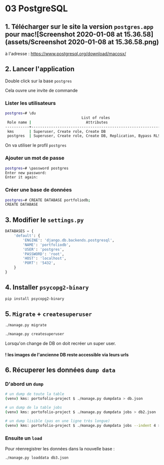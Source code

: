 # 03 PostgreSQL

## 1. Télécharger sur le site la version `postgres.app` pour mac![Screenshot 2020-01-08 at 15.36.58](assets/Screenshot 2020-01-08 at 15.36.58.png)

à l'adresse : https://www.postgresql.org/download/macosx/

## 2. Lancer l'application

Double click sur la base `postgres`

Cela ouvre une invite de commande

### Lister les utilisateurs

```bash
postgres=# \du
                                   List of roles
 Role name |                         Attributes                         | Member of 
-----------+------------------------------------------------------------+-----------
 kms       | Superuser, Create role, Create DB                          | {}
 postgres  | Superuser, Create role, Create DB, Replication, Bypass RLS | {}

```

On va utiliser le profil `postgres`

### Ajouter un mot de passe

```bash
postgres=# \password postgres
Enter new password: 
Enter it again:
```

### Créer une base de données

```bash
postgres=# CREATE DATABASE portfoliodb;
CREATE DATABASE
```

## 3. Modifier le `settings.py`

```python
DATABASES = {
    'default': {
        'ENGINE': 'django.db.backends.postgresql',
        'NAME': 'portfoliodb',
        'USER': 'postgres',
        'PASSWORD': 'root',
        'HOST': 'localhost',
        'PORT': '5432',
    }
}
```

## 4. Installer `psycopg2-binary`

```bash
pip install psycopg2-binary
```

## 5. `Migrate` + `createsuperuser`

```bash
./manage.py migrate

./manage.py createsuperuser
```

Lorsqu'on change de DB on doit recréer un super user.

#### ! les images de l'ancienne DB reste accessible via leurs urls

## 6. Récuperer les données `dump data`

### D'abord un `dump`

```bash
# un dump de toute la table
(venv) kms: portofolio-project $ ./manage.py dumpdata > db.json

# un dump de la table jobs
(venv) kms: portofolio-project $ ./manage.py dumpdata jobs > db2.json

# un dump lisible (pas en une ligne très longue)
(venv) kms: portofolio-project $ ./manage.py dumpdata jobs --indent 4 > db3.json

```

### Ensuite un `load`

Pour réenregistrer les données dans la nouvelle base :

```bash
./manage.py loaddata db3.json
```


